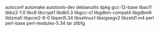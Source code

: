 autoconf
automake
autotools-dev
debianutils
dpkg
gcc-12-base
libacl1
libbz2-1.0
libc6
libcrypt1
libdb5.3
libgcc-s1
libgdbm-compat4
libgdbm6
liblzma5
libpcre2-8-0
libperl5.34
libselinux1
libsigsegv2
libzstd1
m4
perl
perl-base
perl-modules-5.34
tar
zlib1g
